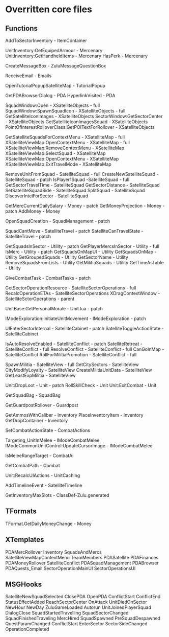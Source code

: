 # Overritten core files

## Functions

AddToSectorInventory - ItemContainer

UnitInventory:GetEquipedArmour - Mercenary
UnitInventory:GetHandheldItems - Mercenary
HasPerk - Mercenary

CreateMessageBox - ZuluMessageQuestionBox

ReceiveEmail - Emails

OpenTutorialPopupSatelliteMap - TutorialPopup

GetPDABrowserDialog - PDA
HyperlinkVisited - PDA

SquadWindow:Open - XSatelliteObjects - full
SquadWindow:SpawnSquadIcon - XSatelliteObjects - full
GetSatelliteIconImages - XSatelliteObjects
SectorWindow:GetSectorCenter - XSatelliteObjects
GetSatelliteIconImagesSquad - XSatelliteObjects
PointOfInterestRolloverClass:GetPOITextForRollover - XSatelliteObjects

GetSatelliteSquadsForContextMenu - XSatelliteMap - full
XSatelliteViewMap:OpenContextMenu - XSatelliteMap - full
XSatelliteViewMap:RemoveContextMenu - XSatelliteMap
XSatelliteViewMap:SelectSquad - XSatelliteMap
XSatelliteViewMap:OpenContextMenu - XSatelliteMap
XSatelliteViewMap:ExitTravelMode - XSatelliteMap

RemoveUnitFromSquad - SatelliteSquad - full
CreateNewSatelliteSquad - SatelliteSquad - patch
IsPlayer1Squad -SatelliteSquad - full
GetSectorTravelTime - SatelliteSquad
GetSectorDistance - SatelliteSquad
SetSatelliteSquadSide - SatelliteSquad
SplitSquad - SatelliteSquad
DiscoverIntelForSector - SatelliteSquad

GetMercCurrentDailySalary - Money - patch
GetMoneyProjection - Money -patch
AddMoney - Money

OpenSquadCreation - SquadManagement - patch

SquadCantMove - SatelliteTravel - patch
SatelliteCanTravelState - SatelliteTravel - patch

GetSquadsInSector - Utility - patch
GetPlayerMercsInSector - Utility - full
IsMerc - Utility - patch
GetSquadsOnMapUI - Utility
GetSquadsOnMap - Utility
GetGroupedSquads - Utility
GetSectorName - Utility
RemoveSquadsFromLists - Utility
GetMilitiaSquads - Utility
GetTimeAsTable - Utility

GiveCombatTask - CombatTasks - patch

GetSectorOperationResource - SatelliteSectorOperations - full
RecalcOperationETAs - SatelliteSectorOperations
XDragContextWindow - SatelliteSctorOperations - parent

UnitBase:GetPersonalMorale - Unit.lua - patch

IModeExploration:InitiateUnitMovement - IModeExploration - patch

UIEnterSectorInternal - SatelliteCabinet - patch
SatelliteToggleActionState - SatelliteCabinet

IsAutoResolveEnabled - SatelliteConflict - patch
SatelliteRetreat - SatelliteConflict - full
ResolveConflict - SatelliteConflict - full
CanGoInMap - SatelliteConflict
RollForMilitiaPromotion - SatelliteConflict - full

SpawnMilitia - SatelliteView - full
GetCitySectors - SatelliteView
CityModifyLoyalty - SatelliteView
CreateMilitiaUnitData - SatelliteView
GetLeastExpMilitia - SatelliteView

Unit:DropLoot - Unit - patch
RollSkillCheck - Unit
Unit:ExitCombat - Unit

GetSquadBag - SquadBag

GetGuardpostRollover - Guardpost

GetAmmosWithCaliber - Inventory
PlaceInventoryItem - Inventory
GetDropContainer - Inventory

SetCombatActionState - CombatActions

Targeting_UnitInMelee - IModeCombatMelee
IModeCommonUnitControl:UpdateCursorImage - IModeCombatMelee

IsMeleeRangeTarget - CombatAi

GetCombatPath - Combat

Unit:RecalcUIActions - UnitCaching

AddTimelineEvent - SatelliteTimeline

GetInventoryMaxSlots - ClassDef-Zulu.generated


## TFormats

TFormat.GetDailyMoneyChange - Money

## XTemplates

PDAMercRollover
Inventory
SquadsAndMercs
SatelliteViewMapContextMenu
TeamMembers
PDASatellite
PDAFinances
PDAMoneyRollover
SatelliteConflict
PDASquadManagement
PDABrowser
PDAQuests_Email
SectorOperationMainUI
SectorOperationsUI

## MSGHooks

SatelliteNewSquadSelected
ClosePDA
OpenPDA
ConflictStart
ConflictEnd
StatusEffectAdded
ReachSectorCenter
OnAttack
UnitDiedOnSector
NewHour
NewDay
ZuluGameLoaded
Autorun
UnitJoinedPlayerSquad
DialogClose
SquadStartedTravelling
SquadSectorChanged
SquadFinishedTraveling
MercHired
SquadSpawned
PreSquadDespawned
QuestParamChanged
ConflictStart
EnterSector
SectorSideChanged
OperationCompleted


